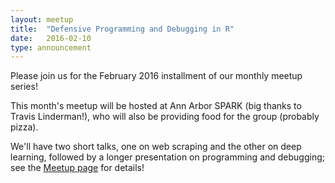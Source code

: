```yaml
---
layout: meetup
title:  "Defensive Programming and Debugging in R"
date:   2016-02-10
type: announcement
---
```


Please join us for the February 2016 installment of our monthly meetup series!

This month's meetup will be hosted at Ann Arbor SPARK (big thanks to Travis Linderman!), who will also be providing food for the group (probably pizza).

We'll have two short talks, one on web scraping and the other on deep learning, followed by a longer presentation on programming and debugging; see the [Meetup page](http://www.meetup.com/Ann-Arbor-R-User-Group/events/228436525/) for details!

<!-- The Februrary meetup was hosted at Ann Arbor SPARK (big thanks to Travis Linderman!). There two lightning talks, one on web scraping and the other on deep learning, followed by a longer presentation on programming and debugging.

The lightning talks were:

* "Scraping Web Content Using rvest" presented by Jeff Shane, and

* "Deep Learning with H20" presented by Brandon Stange

For our main presentation Reino Bruner gave a talk on Defensive Programming and Debugging in R.

Reino Bruner is an R statistical programmer and data scientist with a background in experimental psychology, physics, and statistics. He has experience in many domains including, but not limited to: experimental design, assessment design & validation, statistical modeling, machine learning, model automation, causal analysis, and critical thinking. His research experience and interests include Bayesian Hamiltonian Monte Carlo analysis, neuro-network deep learning, nonparametric and robust statistics, complex system simulations, machine learning, and forecasting. -->
